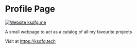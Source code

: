 # Profile Page

[![Website ksdfg.me](https://img.shields.io/website-up-down-green-red/https/ksdfg.tech.svg)](https://ksdfg.tech/)

A small webpage to act as a catalog of all my favourite projects

Visit at https://ksdfg.tech
